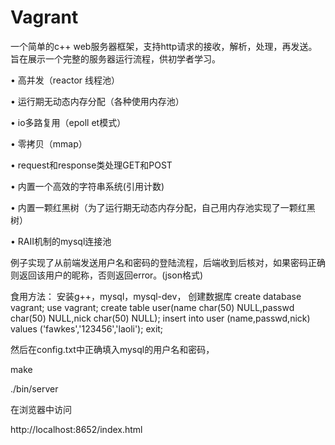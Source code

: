# Vagrant
一个简单的c++ web服务器框架，支持http请求的接收，解析，处理，再发送。旨在展示一个完整的服务器运行流程，供初学者学习。

• 高并发（reactor 线程池）

• 运行期无动态内存分配（各种使用内存池）

• io多路复用（epoll et模式）

• 零拷贝（mmap）

• request和response类处理GET和POST

• 内置一个高效的字符串系统(引用计数)

• 内置一颗红黑树（为了运行期无动态内存分配，自己用内存池实现了一颗红黑树）

• RAII机制的mysql连接池



例子实现了从前端发送用户名和密码的登陆流程，后端收到后核对，如果密码正确则返回该用户的昵称，否则返回error。(json格式)

食用方法：
安装g++，mysql，mysql-dev，
创建数据库
create database vagrant;
use vagrant;
create table user(name char(50) NULL,passwd char(50) NULL,nick char(50) NULL);
insert into user (name,passwd,nick) values ('fawkes','123456','laoli');
exit;

然后在config.txt中正确填入mysql的用户名和密码，

make

./bin/server

在浏览器中访问

http://localhost:8652/index.html

